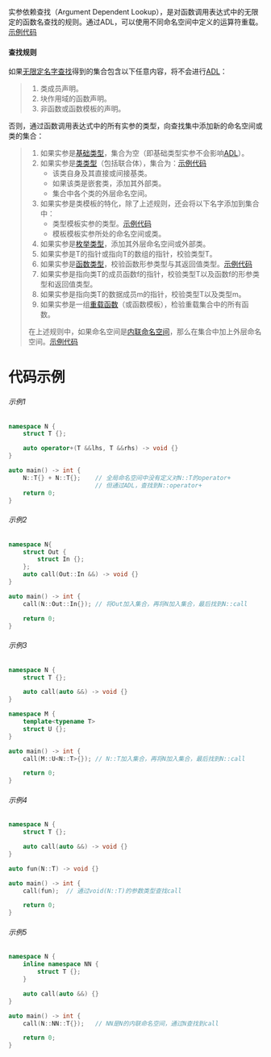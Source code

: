 实参依赖查找（Argument Dependent Lookup），是对函数调用表达式中的无限定的函数名查找的规则。通过ADL，可以使用不同命名空间中定义的运算符重载。[示例代码](#示例1)

#### 查找规则

如果[无限定名字查找]()得到的集合包含以下任意内容，将不会进行[ADL]()：

>   1.   类成员声明。
>   2.   块作用域的函数声明。
>   3.   非函数或函数模板的声明。

否则，通过函数调用表达式中的所有实参的类型，向查找集中添加新的命名空间或类的集合：

>   1.   如果实参是[基础类型]()，集合为空（即基础类型实参不会影响[ADL]()）。
>   2.   如果实参是[类类型]()（包括联合体），集合为：[示例代码](#示例2)
>        *   该类自身及其直接或间接基类。
>        *   如果该类是嵌套类，添加其外部类。
>        *   集合中各个类的外层命名空间。
>   3.   如果实参是类模板的特化，除了上述规则，还会将以下名字添加到集合中：
>        *   类型模板实参的类型。[示例代码](示例3)
>        *   模板模板实参所处的命名空间或类。
>   4.   如果实参是[枚举类型]()，添加其外层命名空间或外部类。
>   5.   如果实参是T的指针或指向T的数组的指针，校验类型T。
>   6.   如果实参是[函数类型]()，校验函数形参类型与其返回值类型。[示例代码](#示例4)
>   7.   如果实参是指向类T的成员函数f的指针，校验类型T以及函数f的形参类型和返回值类型。
>   8.   如果实参是指向类T的数据成员m的指针，校验类型T以及类型m。
>   9.   如果实参是一组[重载函数]()（或函数模板），检验重载集合中的所有函数。
>
>   在上述规则中，如果命名空间是[内联命名空间]()，那么在集合中加上外层命名空间。[示例代码](#示例5)

# 代码示例

###### 示例1

```cpp
namespace N {
    struct T {};

    auto operator+(T &&lhs, T &&rhs) -> void {}
}

auto main() -> int {
    N::T{} + N::T{};    // 全局命名空间中没有定义对N::T的operator+
                        // 但通过ADL，查找到N::operator+
    return 0;
}
```

###### 示例2

```cpp
namespace N{
    struct Out {
        struct In {};
    };
    auto call(Out::In &&) -> void {}
}

auto main() -> int {
    call(N::Out::In{}); // 将Out加入集合，再将N加入集合，最后找到N::call

    return 0;
}
```

###### 示例3

```cpp
namespace N {
    struct T {};

    auto call(auto &&) -> void {}
}

namespace M {
    template<typename T>
    struct U {};
}

auto main() -> int {
    call(M::U<N::T>{}); // N::T加入集合，再将N加入集合，最后找到N::call

    return 0;
}
```

###### 示例4

```cpp
namespace N {
    struct T {};

    auto call(auto &&) -> void {}
}

auto fun(N::T) -> void {}

auto main() -> int {
    call(fun);  // 通过void(N::T)的参数类型查找call

    return 0;
}
```

###### 示例5

```cpp
namespace N {
    inline namespace NN {
        struct T {};
    }

    auto call(auto &&) {}
}

auto main() -> int {
    call(N::NN::T{});   // NN是N的内联命名空间，通过N查找到call

    return 0;
}
```

